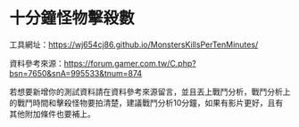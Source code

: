# 十分鐘怪物擊殺數

工具網址：https://wj654cj86.github.io/MonstersKillsPerTenMinutes/

資料參考來源：https://forum.gamer.com.tw/C.php?bsn=7650&snA=995533&tnum=874

若想要新增你的測試資料請在資料參考來源留言，並且丟上戰鬥分析，戰鬥分析上的戰鬥時間和擊殺怪物要拍清楚，建議戰鬥分析10分鐘，如果有影片更好，且有其他附加條件也要補上。